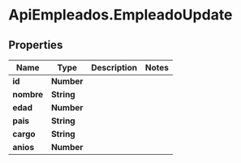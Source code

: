 # ApiEmpleados.EmpleadoUpdate

## Properties

Name | Type | Description | Notes
------------ | ------------- | ------------- | -------------
**id** | **Number** |  | 
**nombre** | **String** |  | 
**edad** | **Number** |  | 
**pais** | **String** |  | 
**cargo** | **String** |  | 
**anios** | **Number** |  | 



